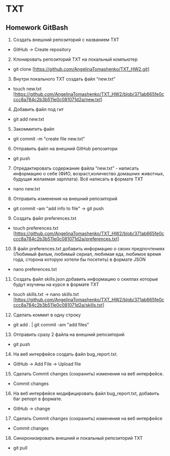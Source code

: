 # TXT
## Homework GitBash 

1. Создать внешний репозиторий c названием TXT
* GitHub -> Create repository 
2. Клонировать репозиторий TXT на локальный компьютер
* git clone [https://github.com/AngelinaTomashenko/TXT_HW2.git]
3. Внутри локального TXT создать файл “new.txt”
* touch new.txt [https://github.com/AngelinaTomashenko/TXT_HW2/blob/371ab665fe0cccc8a784c2b3b511e0c081071d2a/new.txt]
4. Добавить файл под гит 
* git add new.txt
5. Закоммитить файл 
* git commit -m "create file new.txt"
6. Отправить файл на внешний GitHub репозитори
* git push
7. Отредактировать содержание файла “new.txt” - написать информацию о себе (ФИО, возраст,количество домашних животных, будущая желаемая зарплата). Всё написать в формате TXT
* nano new.txt
8. Отправить изменения на внешний репозиторий 
* git commit -am "add info to file" -> git push
9. Создать файл preferences.txt 
* touch preferences.txt [https://github.com/AngelinaTomashenko/TXT_HW2/blob/371ab665fe0cccc8a784c2b3b511e0c081071d2a/preferences.txt]
10. В файл preferences.txt добавить информацию о своих предпочтениях (Любимый фильм, любимый сериал, любимая еда, любимое время года, сторона которую хотели бы посетить) в формате JSON
* nano preferences.txt
11. Создать файл skills.json добавить информацию о скиллах которые будут изучены на курсе в формате TXT
* touch skills.txt -> nano skills.txt [https://github.com/AngelinaTomashenko/TXT_HW2/blob/371ab665fe0cccc8a784c2b3b511e0c081071d2a/skills.txt]
12. Сделать коммит в одну строку
* git add . | git commit -am "add files"
13. Отправить сразу 2 файла на внешний репозиторий
* git push
14. На веб интерфейсе создать файл bug_report.txt.
* GitHub -> Add File -> Upload file
15. Сделать Commit changes (сохранить) изменения на веб интерфейсе.
* Commit changes
16. На веб интерфейсе модифицировать файл bug_report.txt, добавить баг репорт в формате.
* GitHub -> change
17. Сделать Commit changes (сохранить) изменения на веб интерфейсе
* Commit changes
18. Синхронизировать внешний и локальный репозиторий TXT
* git pull
